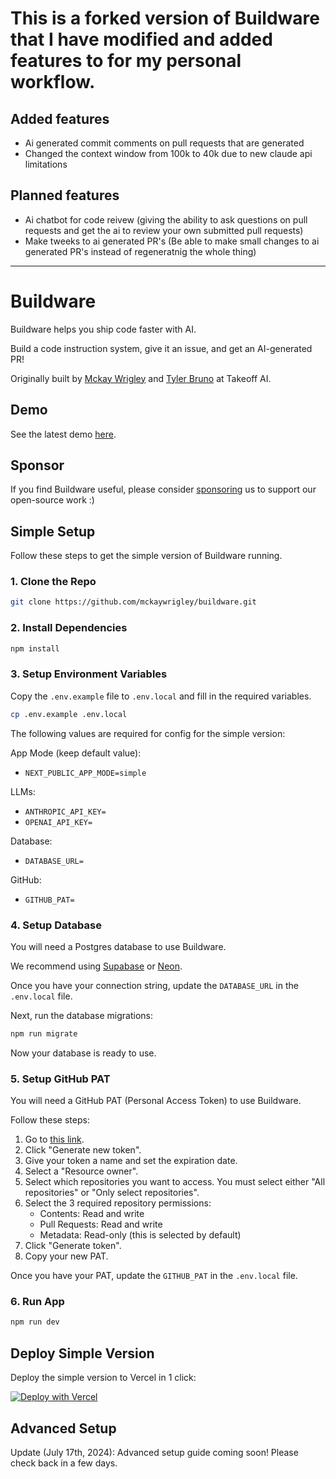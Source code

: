 # This is a forked version of Buildware that I have modified and added features to for my personal workflow. 

## Added features
- Ai generated commit comments on pull requests that are generated
- Changed the context window from 100k to 40k due to new claude api limitations

## Planned features
- Ai chatbot for code reivew (giving the ability to ask questions on pull requests and get the ai to review your own submitted pull requests)
- Make tweeks to ai generated PR's (Be able to make small changes to ai generated PR's instead of regeneratnig the whole thing)

-----------------------------------------------------------------------------------------------------------------------------------------------
# Buildware

Buildware helps you ship code faster with AI.

Build a code instruction system, give it an issue, and get an AI-generated PR!

Originally built by [Mckay Wrigley](https://twitter.com/mckaywrigley) and [Tyler Bruno](https://twitter.com/tylerbruno05) at Takeoff AI.

## Demo

See the latest demo [here](https://x.com/mckaywrigley/status/1813695460600844362).

## Sponsor

If you find Buildware useful, please consider [sponsoring](https://github.com/sponsors/mckaywrigley) us to support our open-source work :)

## Simple Setup

Follow these steps to get the simple version of Buildware running.

### 1. Clone the Repo

```bash
git clone https://github.com/mckaywrigley/buildware.git
```

### 2. Install Dependencies

```bash
npm install
```

### 3. Setup Environment Variables

Copy the `.env.example` file to `.env.local` and fill in the required variables.

```bash
cp .env.example .env.local
```

The following values are required for config for the simple version:

App Mode (keep default value):

- `NEXT_PUBLIC_APP_MODE=simple`

LLMs:

- `ANTHROPIC_API_KEY=`
- `OPENAI_API_KEY=`

Database:

- `DATABASE_URL=`

GitHub:

- `GITHUB_PAT=`

### 4. Setup Database

You will need a Postgres database to use Buildware.

We recommend using [Supabase](https://supabase.com/) or [Neon](https://neon.tech/).

Once you have your connection string, update the `DATABASE_URL` in the `.env.local` file.

Next, run the database migrations:

```bash
npm run migrate
```

Now your database is ready to use.

### 5. Setup GitHub PAT

You will need a GitHub PAT (Personal Access Token) to use Buildware.

Follow these steps:

1. Go to [this link](https://github.com/settings/tokens?type=beta).
2. Click "Generate new token".
3. Give your token a name and set the expiration date.
4. Select a "Resource owner".
5. Select which repositories you want to access. You must select either "All repositories" or "Only select repositories".
6. Select the 3 required repository permissions:
   - Contents: Read and write
   - Pull Requests: Read and write
   - Metadata: Read-only (this is selected by default)
7. Click "Generate token".
8. Copy your new PAT.

Once you have your PAT, update the `GITHUB_PAT` in the `.env.local` file.

### 6. Run App

```bash
npm run dev
```

## Deploy Simple Version

Deploy the simple version to Vercel in 1 click:

[![Deploy with Vercel](https://vercel.com/button)](https://vercel.com/new/clone?repository-url=https%3A%2F%2Fgithub.com%2Fmckaywrigley%2Fbuildware-ai&env=NEXT_PUBLIC_APP_MODE,ANTHROPIC_API_KEY,OPENAI_API_KEY,DATABASE_URL,GITHUB_PAT)

## Advanced Setup

Update (July 17th, 2024): Advanced setup guide coming soon! Please check back in a few days.
